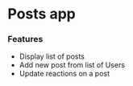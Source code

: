 # Posts app

### Features
* Display list of posts
* Add new post from list of Users
* Update reactions on a post
